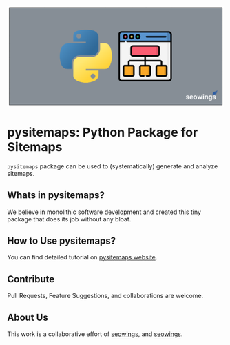 ![pysitemaps feature image](docs/img/feature-image.png)

# pysitemaps: Python Package for Sitemaps

``pysitemaps`` package can be used to (systematically) generate and analyze sitemaps.

## Whats in pysitemaps?

We believe in monolithic software development and created this tiny package that does its job without any bloat. 

## How to Use pysitemaps?

You can find detailed tutorial on [pysitemaps website](https://pysitemaps.pages.dev/).

## Contribute

Pull Requests, Feature Suggestions, and collaborations are welcome.

## About Us

This work is a collaborative effort of [seowings](https://serpwings.com/), and [seowings](https://serpwings.com/).
